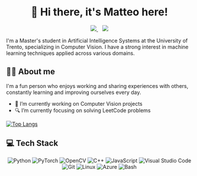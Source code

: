 <h1 align="center">👋 Hi there, it's Matteo here!</h1>

<p align='center'>
  <a href="https://www.linkedin.com/in/matteo-mascherin/">
    <img src="https://img.shields.io/badge/LinkedIn-0077B5?style=for-the-badge&logo=linkedin&logoColor=white"></img>
  </a>&nbsp;&nbsp;
  <a href="mailto:matteomascherin@gmail.com">
    <img src="https://img.shields.io/badge/Gmail-D14836?style=for-the-badge&logo=gmail&logoColor=white"></img>
  </a> 
</p>

<!--
**MatteoMaske/MatteoMaske** is a ✨ _special_ ✨ repository because its `README.md` (this file) appears on your GitHub profile.

Here are some ideas to get you started:

- 🔭 I’m currently working on ...
- 🌱 I’m currently learning ...
- 👯 I’m looking to collaborate on ...
- 🤔 I’m looking for help with ...
- 💬 Ask me about ...
- 📫 How to reach me: ...
- 😄 Pronouns: ...
- ⚡ Fun fact: ...
-->
I'm a Master's student in Artificial Intelligence Systems at the University of Trento, specializing in Computer Vision. I have a strong interest in machine learning techniques applied across various domains.

## 👨‍💻 About me
I'm a fun person who enjoys working and sharing experiences with others, constantly learning and improving ourselves every day.

- 🔭 I’m currently working on Computer Vision projects
- 🔍 I’m currently focusing on solving LeetCode problems

[![Top Langs](https://github-readme-stats.vercel.app/api/top-langs/?username=MatteoMaske&layout=compact)](https://github.com/MatteoMaske/)

## 💻 Tech Stack
<p align="center">
  <img src="https://img.shields.io/badge/python-3670A0?style=flat&logo=python&logoColor=ffdd54" alt="Python"/>
  <img src="https://img.shields.io/badge/PyTorch-EE4C2C?style=flat&logo=pytorch&logoColor=white" alt="PyTorch"/>
  <img src="https://img.shields.io/badge/OpenCV-5C3EE8?style=flat&logo=opencv&logoColor=white" alt="OpenCV"/>
  <img src="https://img.shields.io/badge/c++-%2300599C.svg?style=flat&logo=c%2B%2B&logoColor=white" alt="C++"/>
  <img src="https://img.shields.io/badge/javascript-%23323330.svg?style=flat&logo=javascript&logoColor=%23F7DF1E" alt="JavaScript"/>
  <img src="https://img.shields.io/badge/Visual%20Studio%20Code-007ACC.svg?style=flat&logo=visual-studio-code&logoColor=white" alt="Visual Studio Code"/>
  <img src="https://img.shields.io/badge/Git-F05032.svg?style=flat&logo=git&logoColor=white" alt="Git"/>
  <img src="https://img.shields.io/badge/Linux-FCC624.svg?style=flat&logo=linux&logoColor=white" alt="Linux"/>
  <img src="https://img.shields.io/badge/Azure-0089D6.svg?style=flat&logo=microsoft&logoColor=white" alt="Azure"/>
  <img src="https://img.shields.io/badge/Bash-4EAA25.svg?style=flat&logo=gnu-bash&logoColor=white" alt="Bash"/>
</p>
